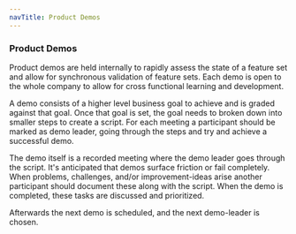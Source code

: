```yaml
---
navTitle: Product Demos
---
```


### Product Demos

Product demos are held internally to rapidly assess the state of a feature set
and allow for synchronous validation of feature sets. Each demo is open to the
whole company to allow for cross functional learning and development.

A demo consists of a higher level business goal to achieve and is graded against
that goal. Once that goal is set, the goal needs to broken down into smaller
steps to create a script. For each meeting a participant should be marked as
demo leader, going through the steps and try and achieve a successful demo.

The demo itself is a recorded meeting where the demo leader goes through the
script. It's anticipated that demos surface friction or fail completely. When
problems, challenges, and/or improvement-ideas arise another participant should
document these along with the script. When the demo is completed, these tasks
are discussed and prioritized.

Afterwards the next demo is scheduled, and the next demo-leader is chosen.